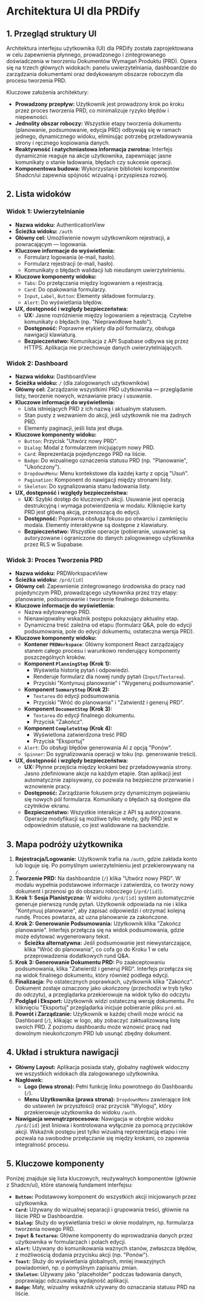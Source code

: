 # Architektura UI dla PRDify

## 1. Przegląd struktury UI

Architektura interfejsu użytkownika (UI) dla PRDify została zaprojektowana w celu zapewnienia płynnego, prowadzonego i zintegrowanego doświadczenia w tworzeniu Dokumentów Wymagań Produktu (PRD). Opiera się na trzech głównych widokach: panelu uwierzytelniania, dashboardzie do zarządzania dokumentami oraz dedykowanym obszarze roboczym dla procesu tworzenia PRD.

Kluczowe założenia architektury:
- **Prowadzony przepływ:** Użytkownik jest prowadzony krok po kroku przez proces tworzenia PRD, co minimalizuje ryzyko błędów i niepewności.
- **Jednolity obszar roboczy:** Wszystkie etapy tworzenia dokumentu (planowanie, podsumowanie, edycja PRD) odbywają się w ramach jednego, dynamicznego widoku, eliminując potrzebę przeładowywania strony i ręcznego kopiowania danych.
- **Reaktywność i natychmiastowa informacja zwrotna:** Interfejs dynamicznie reaguje na akcje użytkownika, zapewniając jasne komunikaty o stanie ładowania, błędach czy sukcesie operacji.
- **Komponentowa budowa:** Wykorzystanie biblioteki komponentów Shadcn/ui zapewnia spójność wizualną i przyspiesza rozwój.

## 2. Lista widoków

### Widok 1: Uwierzytelnianie
- **Nazwa widoku:** AuthenticationView
- **Ścieżka widoku:** `/auth`
- **Główny cel:** Umożliwienie nowym użytkownikom rejestracji, a powracającym — logowania.
- **Kluczowe informacje do wyświetlenia:**
    - Formularz logowania (e-mail, hasło).
    - Formularz rejestracji (e-mail, hasło).
    - Komunikaty o błędach walidacji lub nieudanym uwierzytelnieniu.
- **Kluczowe komponenty widoku:**
    - `Tabs`: Do przełączania między logowaniem a rejestracją.
    - `Card`: Do opakowania formularzy.
    - `Input`, `Label`, `Button`: Elementy składowe formularzy.
    - `Alert`: Do wyświetlania błędów.
- **UX, dostępność i względy bezpieczeństwa:**
    - **UX:** Jasne rozróżnienie między logowaniem a rejestracją. Czytelne komunikaty o błędach (np. "Nieprawidłowe hasło").
    - **Dostępność:** Poprawne etykiety dla pól formularzy, obsługa nawigacji klawiaturą.
    - **Bezpieczeństwo:** Komunikacja z API Supabase odbywa się przez HTTPS. Aplikacja nie przechowuje danych uwierzytelniających.

### Widok 2: Dashboard
- **Nazwa widoku:** DashboardView
- **Ścieżka widoku:** `/` (dla zalogowanych użytkowników)
- **Główny cel:** Zarządzanie wszystkimi PRD użytkownika — przeglądanie listy, tworzenie nowych, wznawianie pracy i usuwanie.
- **Kluczowe informacje do wyświetlenia:**
    - Lista istniejących PRD z ich nazwą i aktualnym statusem.
    - Stan pusty z wezwaniem do akcji, jeśli użytkownik nie ma żadnych PRD.
    - Elementy paginacji, jeśli lista jest długa.
- **Kluczowe komponenty widoku:**
    - `Button`: Przycisk "Utwórz nowy PRD".
    - `Dialog`: Modal z formularzem inicjującym nowy PRD.
    - `Card`: Reprezentacja pojedynczego PRD na liście.
    - `Badge`: Do wizualnego oznaczenia statusu PRD (np. "Planowanie", "Ukończony").
    - `DropdownMenu`: Menu kontekstowe dla każdej karty z opcją "Usuń".
    - `Pagination`: Komponent do nawigacji między stronami listy.
    - `Skeleton`: Do sygnalizowania stanu ładowania listy.
- **UX, dostępność i względy bezpieczeństwa:**
    - **UX:** Szybki dostęp do kluczowych akcji. Usuwanie jest operacją destrukcyjną i wymaga potwierdzenia w modalu. Kliknięcie karty PRD jest główną akcją, przenoszącą do edycji.
    - **Dostępność:** Poprawna obsługa fokusu po otwarciu i zamknięciu modala. Elementy interaktywne są dostępne z klawiatury.
    - **Bezpieczeństwo:** Wszystkie operacje (pobieranie, usuwanie) są autoryzowane i ograniczone do danych zalogowanego użytkownika przez RLS w Supabase.

### Widok 3: Proces Tworzenia PRD
- **Nazwa widoku:** PRDWorkspaceView
- **Ścieżka widoku:** `/prd/[id]`
- **Główny cel:** Zapewnienie zintegrowanego środowiska do pracy nad pojedynczym PRD, prowadzącego użytkownika przez trzy etapy: planowanie, podsumowanie i tworzenie finalnego dokumentu.
- **Kluczowe informacje do wyświetlenia:**
    - Nazwa edytowanego PRD.
    - Nienawigowalny wskaźnik postępu pokazujący aktualny etap.
    - Dynamiczna treść zależna od etapu (formularz Q&A, pole do edycji podsumowania, pole do edycji dokumentu, ostateczna wersja PRD).
- **Kluczowe komponenty widoku:**
    - **Kontener `PRDWorkspace`**: Główny komponent React zarządzający stanem całego procesu i warunkowo renderujący komponenty poszczególnych kroków.
    - **Komponent `PlanningStep` (Krok 1):**
        - Wyświetla historię pytań i odpowiedzi.
        - Renderuje formularz dla nowej rundy pytań (`Input`/`Textarea`).
        - Przyciski "Kontynuuj planowanie" i "Wygeneruj podsumowanie".
    - **Komponent `SummaryStep` (Krok 2):**
        - `Textarea` do edycji podsumowania.
        - Przyciski "Wróć do planowania" i "Zatwierdź i generuj PRD".
    - **Komponent `DocumentStep` (Krok 3):**
        - `Textarea` do edycji finalnego dokumentu.
        - Przycisk "Zakończ".
    - **Komponent `CompleteStep` (Krok 4):**
        - Wyświetlona zatwierdzona treść PRD
        - Przycisk "Eksportuj"
    - `Alert`: Do obsługi błędów generowania AI z opcją "Ponów".
    - `Spinner`: Do sygnalizowania operacji w toku (np. generowanie treści).
- **UX, dostępność i względy bezpieczeństwa:**
    - **UX:** Płynne przejścia między krokami bez przeładowywania strony. Jasno zdefiniowane akcje na każdym etapie. Stan aplikacji jest automatycznie zapisywany, co pozwala na bezpieczne przerwanie i wznowienie pracy.
    - **Dostępność:** Zarządzanie fokusem przy dynamicznym pojawianiu się nowych pól formularza. Komunikaty o błędach są dostępne dla czytników ekranu.
    - **Bezpieczeństwo:** Wszystkie interakcje z API są autoryzowane. Operacje modyfikacji są możliwe tylko wtedy, gdy PRD jest w odpowiednim statusie, co jest walidowane na backendzie.

## 3. Mapa podróży użytkownika

1.  **Rejestracja/Logowanie:** Użytkownik trafia na `/auth`, gdzie zakłada konto lub loguje się. Po pomyślnym uwierzytelnieniu jest przekierowywany na `/`.
2.  **Tworzenie PRD:** Na dashboardzie (`/`) klika "Utwórz nowy PRD". W modalu wypełnia podstawowe informacje i zatwierdza, co tworzy nowy dokument i przenosi go do obszaru roboczego (`/prd/[id]`).
3.  **Krok 1: Sesja Planistyczna:** W widoku `/prd/[id]` system automatycznie generuje pierwszą rundę pytań. Użytkownik odpowiada na nie i klika "Kontynuuj planowanie", aby zapisać odpowiedzi i otrzymać kolejną rundę. Proces powtarza, aż uzna planowanie za zakończone.
4.  **Krok 2: Generowanie Podsumowania:** Użytkownik klika "Zakończ planowanie". Interfejs przełącza się na widok podsumowania, gdzie może edytować wygenerowany tekst.
    - **Ścieżka alternatywna:** Jeśli podsumowanie jest niewystarczające, klika "Wróć do planowania", co cofa go do Kroku 1 w celu przeprowadzenia dodatkowych rund Q&A.
5.  **Krok 3: Generowanie Dokumentu PRD:** Po zaakceptowaniu podsumowania, klika "Zatwierdź i generuj PRD". Interfejs przełącza się na widok finalnego dokumentu, który również podlega edycji.
6.  **Finalizacja:** Po ostatecznych poprawkach, użytkownik klika "Zakończ". Dokument zostaje oznaczony jako ukończony (przechodzi w tryb tylko do odczytu), a przeglądarka przekierowuje na widok tylko do odczytu
7. **Podgląd i Eksport:** Użytkownik widzi ostateczną wersję dokumentu. Po kliknięciu "Eksportuj" przeglądarka inicjuje pobieranie pliku `prd.md`.
8.  **Powrót i Zarządzanie:** Użytkownik w każdej chwili może wrócić na Dashboard (`/`), klikając w logo, aby zobaczyć zaktualizowaną listę swoich PRD. Z poziomu dashboardu może wznowić pracę nad dowolnym nieukończonym PRD lub usunąć zbędny dokument.

## 4. Układ i struktura nawigacji

- **Główny Layout:** Aplikacja posiada stały, globalny nagłówek widoczny we wszystkich widokach dla zalogowanego użytkownika.
- **Nagłówek:**
    - **Logo (lewa strona):** Pełni funkcję linku powrotnego do Dashboardu (`/`).
    - **Menu Użytkownika (prawa strona):** `DropdownMenu` zawierające link do ustawień (w przyszłości) oraz przycisk "Wyloguj", który przekierowuje użytkownika do widoku `/auth`.
- **Nawigacja wewnątrzprocesowa:** Nawigacja w obrębie widoku `/prd/[id]` jest liniowa i kontrolowana wyłącznie za pomocą przycisków akcji. Wskaźnik postępu jest tylko wizualną reprezentacją etapu i nie pozwala na swobodne przełączanie się między krokami, co zapewnia integralność procesu.

## 5. Kluczowe komponenty

Poniżej znajduje się lista kluczowych, reużywalnych komponentów (głównie z Shadcn/ui), które stanowią fundament interfejsu:

- **`Button`:** Podstawowy komponent do wszystkich akcji inicjowanych przez użytkownika.
- **`Card`:** Używany do wizualnej separacji i grupowania treści, głównie na liście PRD w Dashboardzie.
- **`Dialog`:** Służy do wyświetlania treści w oknie modalnym, np. formularza tworzenia nowego PRD.
- **`Input` & `Textarea`:** Główne komponenty do wprowadzania danych przez użytkownika w formularzach i polach edycji.
- **`Alert`:** Używany do komunikowania ważnych stanów, zwłaszcza błędów, z możliwością dodania przycisku akcji (np. "Ponów").
- **`Toast`:** Służy do wyświetlania globalnych, mniej inwazyjnych powiadomień, np. o pomyślnym zapisaniu zmian.
- **`Skeleton`:** Używany jako "placeholder" podczas ładowania danych, poprawiając odczuwalną wydajność aplikacji.
- **`Badge`:** Mały, wizualny wskaźnik używany do oznaczania statusu PRD na liście.
